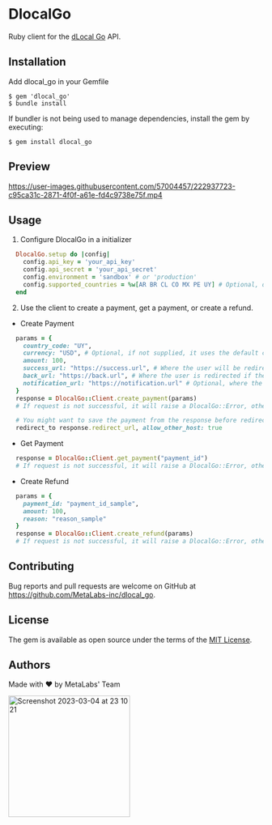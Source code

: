 # DlocalGo

Ruby client for the [dLocal Go](https://dlocalgo.com/) API.

## Installation

Add dlocal_go in your Gemfile

    $ gem 'dlocal_go'
    $ bundle install

If bundler is not being used to manage dependencies, install the gem by executing:

    $ gem install dlocal_go

## Preview

https://user-images.githubusercontent.com/57004457/222937723-c95ca31c-2871-4f0f-a61e-fd4c9738e75f.mp4


## Usage

1. Configure DlocalGo in a initializer

```ruby
  DlocalGo.setup do |config|
    config.api_key = 'your_api_key'
    config.api_secret = 'your_api_secret'
    config.environment = 'sandbox' # or 'production'
    config.supported_countries = %w[AR BR CL CO MX PE UY] # Optional, default:  %w[UY AR CL BO BR CO CR EC GT ID MX MY PE PY]
  end
```


2. Use the client to create a payment, get a payment, or create a refund.

- Create Payment

```ruby
  params = {
    country_code: "UY",
    currency: "USD", # Optional, if not supplied, it uses the default currency for the country
    amount: 100,
    success_url: "https://success.url", # Where the user will be redirected after the payment is approved
    back_url: "https://back.url", # Where the user is redirected if they go back from the checkout page
    notification_url: "https://notification.url" # Optional, where the notification will be sent when payment state changes, (It will send a POST request with a payment_id param in the body, which can be used to retrieve the payment)
  }
  response = DlocalGo::Client.create_payment(params)
  # If request is not successful, it will raise a DlocalGo::Error, otherwise the response will be a DlocalGo::Response::Payment object

  # You might want to save the payment from the response before redirecting, so you can update the state later via a webhook (notification_url)
  redirect_to response.redirect_url, allow_other_host: true
```

- Get Payment

```ruby
  response = DlocalGo::Client.get_payment("payment_id")
  # If request is not successful, it will raise a DlocalGo::Error, otherwise the response will be a DlocalGo::Response::Payment object
```

- Create Refund

```ruby
  params = {
    payment_id: "payment_id_sample",
    amount: 100,
    reason: "reason_sample"
  }
  response = DlocalGo::Client.create_refund(params)
  # If request is not successful, it will raise a DlocalGo::Error, otherwise the response will be a DlocalGo::Response::Refund object
```

## Contributing

Bug reports and pull requests are welcome on GitHub at https://github.com/MetaLabs-inc/dlocal_go.

## License

The gem is available as open source under the terms of the [MIT License](https://opensource.org/licenses/MIT).

## Authors

Made with ❤️ by MetaLabs' Team

<img width="240" alt="Screenshot 2023-03-04 at 23 10 21" src="https://user-images.githubusercontent.com/57004457/222937877-f6d26748-ff85-4907-905b-d9a4b1469daf.png">
